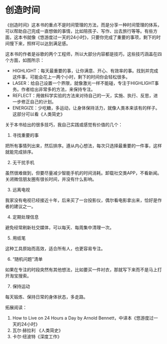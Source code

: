 # 创造时间

《创造时间》这本书的重点不是时间管理的方法，而是分享一种时间管理的体系，可以帮助自己完成一直想做的事情，比如陪孩子、写作、出去旅行等等。有些方面，这本书就像《悠游度过一天的24小时》，只要你完成了重要的事项，剩下的时间慢下来，照样可以达到满足感。

这本书的作者是谷歌的两个工程师，所以大部分内容都是技巧，这些技巧涵盖在四个方面，如图所示：


- HIGHLIGHT：每天最重要的事，让你满意、开心、有效率的事。找到并完成这件事，可能会花上一两个小时，剩下的时间你会轻松很多。
- LASER：给自己设置一个界限，就像激光一样不能碰，专注于HIGHLIGHT事务。作者给出非常多的方法，来保持专注。
- REFLECT：用做科学实验的方法来对待自己的一天，实施、执行、反思，进一步修正自己的计划。
- ENERGIZE：少吃糖，多运动，让身体保持活力，就像人类本来该有的样子。这部分可以看《人类简史》

关于本书给出的很多技巧，我自己实践或感觉有价值的几个：

1. 寻找重要的事

把所有事情列出来，然后排序。遵从内心想法，每次只选择最重要的一件事，这样就能完成排序。

2. 无干扰手机

虽然很难做到，但要尽量减少智能手机的时间消耗。卸载社交类APP，不看新闻。关闭微信朋友圈有很长时间，并没有什么影响。

3. 远离电视

我家没有电视已经接近十年，后来买了一台投影仪，偶尔看电影拿出来，恰好是作者的建议之一。

4. 定期处理信息

避免经常刷新社交媒体，可以每天、每周集中清理一次。

5. 用纸笔

这种工具原始而高效，适合所有人，也更容易专注。

6. “随机问题”清单

如果在专注的时段突然有其他想法，比如要买一件衬衣，那就写下来而不是马上打开淘宝搜索。

7. 保持运动

每天锻炼、保持日常的身体状态，多走路。

拓展阅读：

1. How to Live on 24 Hours a Day by Arnold Bennett，中译本《悠游度过一天的24小时》
2. 瓦尔·赫拉利 《人类简史》
3. 卡尔·纽波特《深度工作》